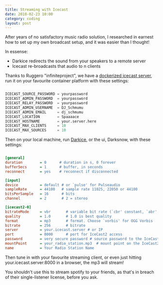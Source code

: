 ```yaml
---
title: Streaming with Icecast
date: 2018-02-23 10:00
category: coding
layout: post
---
```


After years of no satisfactory music radio solution, I researched in earnest how to set up my own broadcast setup, and it was easier than I thought!

In essense:
 - Darkice redirects the sound from your speakers to a remote server
 - Icecast re-broadcasts that audio to n clients
 
Thanks to Ruggero "infiniteproject", we have a [dockerized icecast server](https://hub.docker.com/r/infiniteproject/icecast/), run it on your favourite container platform with these settings:



```sql

ICECAST_SOURCE_PASSWORD = yourpassword
ICECAST_ADMIN_PASSWORD  = yourpassword
ICECAST_RELAY_PASSWORD  = yourpassword
ICECAST_ADMIN_USERNAME  = DJ_Schmumu
ICECAST_ADMIN_EMAIL     = dj_schmumu
ICECAST_LOCATION        = Spaaaace
ICECAST_HOSTNAME        = your.server.here
ICECAST_MAX_CLIENTS     = 10
ICECAST_MAX_SOURCES     = 10
```

Then on your local machine, run [Darkice](http://darkice.org/), or the ui, Darksnow, with these settings:

```ini

[general]
duration        = 0      # duration in s, 0 forever
bufferSecs      = 1      # buffer, in seconds
reconnect       = yes    # reconnect if disconnected

[input]
device          = default # or `pulse' for Pulseaudio
sampleRate      = 44100   # sample rate 11025, 22050 or 44100
bitsPerSample   = 16      # bits
channel         = 2       # 2 = stereo

[icecast2-0]
bitrateMode     = vbr       # variable bit rate (`cbr' constant, `abr' average)
quality         = 1.0       # 1.0 is best quality
format          = mp3       # format. Choose `vorbis' for OGG Vorbis
bitrate         = 256       # bitrate
server          = your.icecast.server # or IP
port            = 8000      # port for IceCast2 access
password        = very secure password # source password to the IceCast2 server
mountPoint      = your_radio_station.mp3  # mount point on the IceCast2 server .mp3 or .ogg
name            = Your Radio Station Name
```

Then tune in with your favourite streaming client, or even just hitting your.icecast.server:8000 in a browser, the mp3 will stream!

You shouldn't use this to stream spotify to your friends, as that's in breach of their single-listener license, before you ask.
